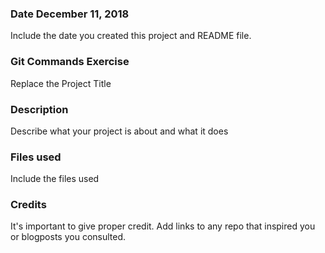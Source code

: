 ### Date December 11, 2018 
Include the date you created this project and README file.

### Git Commands Exercise 
Replace the Project Title

### Description
Describe what your project is about and what it does

### Files used
Include the files used

### Credits
It's important to give proper credit. Add links to any repo that inspired you or blogposts you consulted.

